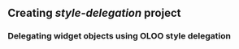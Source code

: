 ## Creating *style-delegation* project

### Delegating widget objects using **OLOO style delegation**

